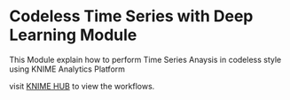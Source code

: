 # Codeless Time Series with Deep Learning Module
 This Module explain how to perform Time Series Anaysis in codeless style using KNIME Analytics Platform


visit [KNIME HUB](https://kni.me/s/_0sEO4vVri7L97J6) to view the workflows.